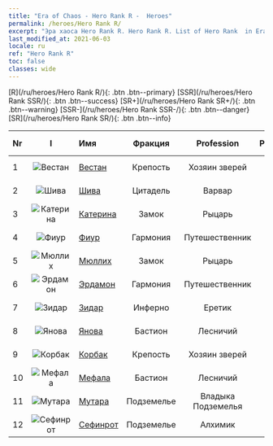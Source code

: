 ```yaml
---
title: "Era of Chaos - Hero Rank R -  Heroes"
permalink: /heroes/Hero Rank R/
excerpt: "Эра хаоса Hero Rank R. Hero Rank R. List of Hero Rank  in Era of Chaos"
last_modified_at: 2021-06-03
locale: ru
ref: "Hero Rank R"
toc: false
classes: wide
---
```

 [R](/ru/heroes/Hero Rank R/){: .btn .btn--primary} [SSR](/ru/heroes/Hero Rank SSR/){: .btn .btn--success} [SR+](/ru/heroes/Hero Rank SR+/){: .btn .btn--warning} [SSR-](/ru/heroes/Hero Rank SSR-/){: .btn .btn--danger} [SR](/ru/heroes/Hero Rank SR/){: .btn .btn--info} 

  | Nr |  I |    Имя    |  Фракция  |  Profession   |  Ранг  |    Specialty     | User Rate  | 
  |:---|:--:|:-----------|:-------:|:-------------:|:------:|:-----------------|:----:|
  | 1 | ![Вестан](/images/h/h_Wystan.jpg) | [Вестан](/ru/heroes/Wystan/) | Крепость | Хозяин зверей | **R** |  Болотный охотник | R |
  | 2 | ![Шива](/images/h/h_Shiwa.jpg) | [Шива](/ru/heroes/Shiva/) | Цитадель | Варвар | **R** |  Вестники бури | R |
  | 3 | ![Катерина](/images/h/h_Catherine.jpg) | [Катерина](/ru/heroes/Catherine/) | Замок | Рыцарь | **R** |  Железные крестоносцы | R |
  | 4 | ![Фиур](/images/h/h_Fiur.jpg) | [Фиур](/ru/heroes/Fiur/) | Гармония | Путешественник | **R** |  Элементаль Огня | R |
  | 5 | ![Мюллих](/images/h/h_Mullich.jpg) | [Мюллих](/ru/heroes/Mullich/) | Замок | Рыцарь | **R** |  Штурмовая атака | R+ |
  | 6 | ![Эрдамон](/images/h/h_Erdamon.jpg) | [Эрдамон](/ru/heroes/Erdamon/) | Гармония | Путешественник | **R** |  Король камней | R |
  | 7 | ![Зидар](/images/h/h_Zydar.jpg) | [Зидар](/ru/heroes/Zydar/) | Инферно | Еретик | **R** |  Призыв Инферно | R |
  | 8 | ![Янова](/images/h/h_Ylthin.jpg) | [Янова](/ru/heroes/Jenova/) | Бастион | Лесничий | **R** |  Дева единорога | R |
  | 9 | ![Корбак](/images/h/h_Korbac.jpg) | [Корбак](/ru/heroes/Korbac/) | Крепость | Хозяин зверей | **R** |  Змей в воздухе | R |
  | 10 | ![Мефала](/images/h/h_Mephala.jpg) | [Мефала](/ru/heroes/Mephala/) | Бастион | Лесничий | **R** |  Абсолютная защита | R |
  | 11 | ![Мутара](/images/h/h_Mutare.jpg) | [Мутара](/ru/heroes/Mutare/) | Подземелье | Владыка Подземелья | **R** |  Подземелье безумия | R |
  | 12 | ![Сефинрот](/images/h/h_Sephinroth.jpg) | [Сефинрот](/ru/heroes/Sephinroth/) | Подземелье | Алхимик | **R** |  Кристальный взгляд | R |
